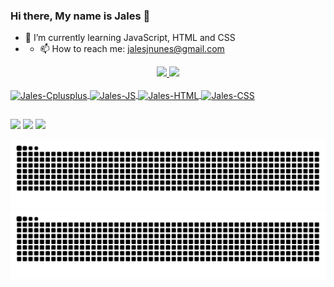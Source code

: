 ### Hi there, My name is Jales 👋

- 🌱 I’m currently learning JavaScript, HTML and CSS
- - 📫 How to reach me: jalesjnunes@gmail.com

<div align="center">
  <a href="https://github.com/jalesnunes">
     <img height="180em" src="https://github-readme-stats.vercel.app/api?username=jalesnunes&show_icons=true&theme=merko&include_all_commits=true&count_private=true"/>
  <img height="180em" src="https://github-readme-stats.vercel.app/api/top-langs/?username=jalesnunes&layout=compact&langs_count=7&theme=merko"/>
</div>
  
<div style="display: inline_block"><br>
  <img align="center" alt="Jales-Cplusplus" height="30" width="40" src="https://cdn.jsdelivr.net/gh/devicons/devicon/icons/cplusplus/cplusplus-original.svg" />
  <img align="center" alt="Jales-JS" height="30" width="40" src="https://cdn.jsdelivr.net/gh/devicons/devicon/icons/javascript/javascript-original.svg" />
  <img align="center" alt="Jales-HTML" height="30" width="40" src="https://cdn.jsdelivr.net/gh/devicons/devicon/icons/html5/html5-original.svg" />
  <img align="center" alt="Jales-CSS" height="30" width="40" src="https://cdn.jsdelivr.net/gh/devicons/devicon/icons/css3/css3-original.svg" />
</div>
  
  ##
  
  <div> 
  <a href="https://instagram.com/jalesnunes" target="_blank"><img src="https://img.shields.io/badge/-Instagram-%23E4405F?style=for-the-badge&logo=instagram&logoColor=white" target="_blank"></a>
  <a href="https://www.facebook.com/jalesnunes" target="_blank"><img src="https://img.shields.io/badge/Facebook-1877F2?style=for-the-badge&logo=facebook&logoColor=white" target="_blank"></a> 
  <a href = "mailto:jalesjnunes@gmail.com"><img src="https://img.shields.io/badge/-Gmail-%23333?style=for-the-badge&logo=gmail&logoColor=white" target="_blank"></a>
 
![GitHub Snake Light](https://raw.githubusercontent.com/jalesnunes/jalesnunes/output/github-contribution-grid-snake.svg#gh-light-mode-only)
![GitHub Snake Dark](https://raw.githubusercontent.com/jalesnunes/jalesnunes/output/github-contribution-grid-snake-dark.svg#gh-dark-mode-only)

 
</div>


<!--
**jalesnunes/jalesnunes** is a ✨ _special_ ✨ repository because its `README.md` (this file) appears on your GitHub profile.

Here are some ideas to get you started:

- 🔭 I’m currently working on ...

- 👯 I’m looking to collaborate on ...
- 🤔 I’m looking for help with ...
- 💬 Ask me about ...

- 😄 Pronouns: ...
- ⚡ Fun fact: ...

https://github.com/anuraghazra/github-readme-stats
https://devicon.dev/
https://dev.to/envoy_/150-badges-for-github-pnk
-->


